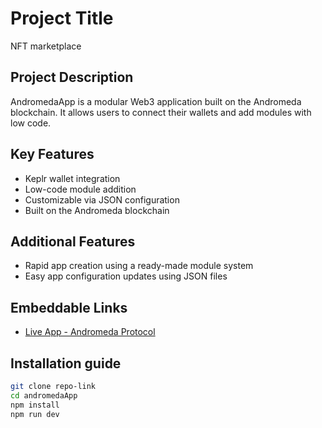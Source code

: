 # Project Title  
NFT marketplace

## Project Description  
AndromedaApp is a modular Web3 application built on the Andromeda blockchain. It allows users to connect their wallets and add modules with low code.

## Key Features  
- Keplr wallet integration  
- Low-code module addition  
- Customizable via JSON configuration  
- Built on the Andromeda blockchain  

## Additional Features   
- Rapid app creation using a ready-made module system  
- Easy app configuration updates using JSON files  

## Embeddable Links  
- [Live App - Andromeda Protocol](https://app.andromedaprotocol.io)

## Installation guide   
```bash
git clone repo-link
cd andromedaApp
npm install
npm run dev
